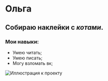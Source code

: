 # Ольга

## Собираю наклейки с _котами_.

### Мои навыки:

* Умею читать;
* Умею писать;
* Могу взломать вк;

![Иллюстрация к проекту](img/w.png)
